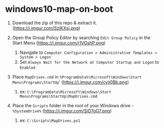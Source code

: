 # windows10-map-on-boot

1. Download the zip of this repo & extract it. (https://i.imgur.com/SziKXsj.png)

1. Open the Group Policy Editor by searching `Edit Group Policy` in the Start Menu (https://i.imgur.com/r1VGshP.png)
   1. Navigate to `Computer Configuration > Administrative Templates > System > Logon`
   1. Set `Always Wait for the Network at Computer Startup and Logon` to `Enabled`

1. Place `MapDrives.cmd` in `%ProgramData%\Microsoft\Windows\Start Menu\Programs\StartUp`' (https://i.imgur.com/cyji0Bb.png)
   1. ex: `C:\ProgramData\Microsoft\Windows\Start Menu\Programs\StartUp\MapDrives.cmd`


1. Place the `Scripts` folder in the root of your Windows drive - `%SystemDrive%` (https://i.imgur.com/SiD7oG7.png)
   1. ex: `C:\Scripts\MapDrives.ps1`
